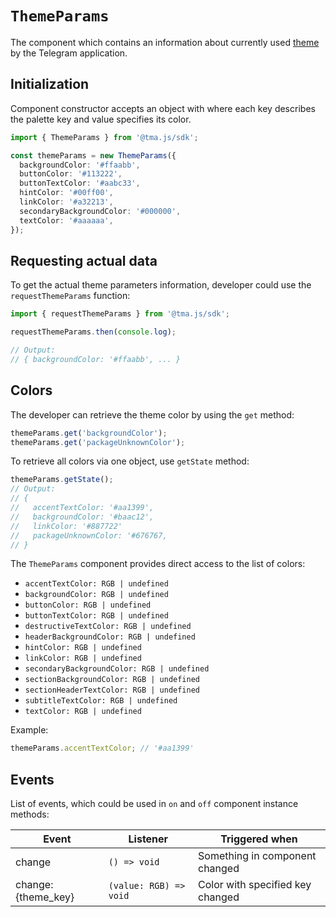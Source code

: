 # `ThemeParams`

The component which contains an information about currently
used [theme](../../../platform/theming.md) by the Telegram application.

## Initialization

Component constructor accepts an object with where each key describes the palette key and
value specifies its color.

```typescript  
import { ThemeParams } from '@tma.js/sdk';

const themeParams = new ThemeParams({
  backgroundColor: '#ffaabb',
  buttonColor: '#113222',
  buttonTextColor: '#aabc33',
  hintColor: '#00ff00',
  linkColor: '#a32213',
  secondaryBackgroundColor: '#000000',
  textColor: '#aaaaaa',
});  
```

## Requesting actual data

To get the actual theme parameters information, developer could use the `requestThemeParams`
function:

```typescript
import { requestThemeParams } from '@tma.js/sdk';

requestThemeParams.then(console.log);

// Output:
// { backgroundColor: '#ffaabb', ... }
```

## Colors

The developer can retrieve the theme color by using the `get` method:

```typescript
themeParams.get('backgroundColor');
themeParams.get('packageUnknownColor');
```

To retrieve all colors via one object, use `getState` method:

```typescript
themeParams.getState();
// Output:
// {
//   accentTextColor: '#aa1399',
//   backgroundColor: '#baac12',
//   linkColor: '#887722'
//   packageUnknownColor: '#676767,
// }
```

The `ThemeParams` component provides direct access to the list of colors:

- `accentTextColor: RGB | undefined`
- `backgroundColor: RGB | undefined`
- `buttonColor: RGB | undefined`
- `buttonTextColor: RGB | undefined`
- `destructiveTextColor: RGB | undefined`
- `headerBackgroundColor: RGB | undefined`
- `hintColor: RGB | undefined`
- `linkColor: RGB | undefined`
- `secondaryBackgroundColor: RGB | undefined`
- `sectionBackgroundColor: RGB | undefined`
- `sectionHeaderTextColor: RGB | undefined`
- `subtitleTextColor: RGB | undefined`
- `textColor: RGB | undefined`

Example:

```typescript
themeParams.accentTextColor; // '#aa1399'
```

## Events

List of events, which could be used in `on` and `off` component instance methods:

| Event                | Listener               | Triggered when                   |
|----------------------|------------------------|----------------------------------|
| change               | `() => void`           | Something in component changed   |
| change:\{theme_key\} | `(value: RGB) => void` | Color with specified key changed |